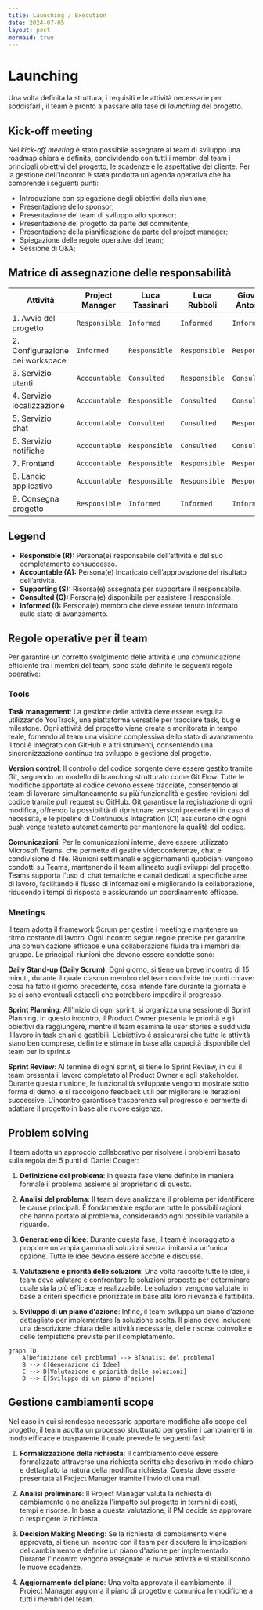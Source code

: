 ```yaml
---
title: Launching / Execution
date: 2024-07-05
layout: post
mermaid: true
---
```


# Launching
Una volta definita la struttura, i requisiti e le attività necessarie per soddisfarli, il team è pronto a passare alla fase di _launching_ del progetto. 

## Kick-off meeting
Nel _kick-off meeting_ è stato possibile assegnare al team di sviluppo una roadmap chiara e definita, condividendo con tutti i membri del team i principali obiettivi del progetto, le scadenze e le aspettative del cliente.
Per la gestione dell'incontro è stata prodotta un'agenda operativa che ha comprende i seguenti punti:

- Introduzione con spiegazione degli obiettivi della riunione;
- Presentazione dello sponsor;
- Presentazione del team di sviluppo allo sponsor;
- Presentazione del progetto da parte del commitente;
- Presentazione della pianificazione da parte del project manager;
- Spiegazione delle regole operative del team;
- Sessione di Q&A;

## Matrice di assegnazione delle responsabilità

| Attività                        | Project Manager   | Luca Tassinari    | Luca Rubboli      | Giovanni Antonioni   |
|---------------------------------|-------------------|-------------------|-------------------|----------------------|
| 1. Avvio del progetto           | `Responsible`     | `Informed`        | `Informed`        | `Informed`           |
| 2. Configurazione dei workspace | `Informed`        | `Responsible`     | `Responsible`     | `Responsible`        |
| 3. Servizio utenti              | `Accountable`     | `Consulted`       | `Responsible`     | `Consulted`          |
| 4. Servizio localizzazione      | `Accountable`     | `Responsible`     | `Consulted`       | `Consulted`          |
| 5. Servizio chat                | `Accountable`     | `Consulted`       | `Consulted`       | `Responsible`        |
| 6. Servizio notifiche           | `Accountable`     | `Responsible`     | `Consulted`       | `Consulted`          |
| 7. Frontend                     | `Accountable`     | `Responsible`     | `Responsible`     | `Responsible`        | 
| 8. Lancio applicativo           | `Accountable`     | `Responsible`     | `Responsible`     | `Responsible`        |
| 9. Consegna progetto            | `Responsible`     | `Informed`        | `Informed`        | `Informed`           |

## Legend
- **Responsible (R):** Persona(e) responsabile dell’attività e del suo completamento consuccesso.
- **Accountable (A):** Persona(e) Incaricato dell’approvazione del risultato dell’attività.
- **Supporting (S):** Risorsa(e) assegnata per supportare il responsabile.
- **Consulted (C):** Persona(e) disponibile per assistere il responsible.
- **Informed (I):** Persona(e) membro che deve essere tenuto informato sullo stato di avanzamento.

## Regole operative per il team
Per garantire un corretto svolgimento delle attività e una comunicazione efficiente tra i membri del team, sono state definite le seguenti regole operative:

### Tools
**Task management**: La gestione delle attività deve essere eseguita utilizzando YouTrack, una piattaforma versatile per tracciare task, bug e milestone. Ogni attività del progetto viene creata e monitorata in tempo reale, fornendo al team una visione complessiva dello stato di avanzamento. Il tool è integrato con GitHub e altri strumenti, consentendo una sincronizzazione continua tra sviluppo e gestione del progetto.

**Version control**: Il controllo del codice sorgente deve essere gestito tramite Git, seguendo un modello di branching strutturato come Git Flow. Tutte le modifiche apportate al codice devono essere tracciate, consentendo al team di lavorare simultaneamente su più funzionalità e gestire revisioni del codice tramite pull request su GitHub. Git garantisce la registrazione di ogni modifica, offrendo la possibilità di ripristinare versioni precedenti in caso di necessità, e le pipeline di Continuous Integration (CI) assicurano che ogni push venga testato automaticamente per mantenere la qualità del codice.

**Comunicazioni**: Per le comunicazioni interne, deve essere utilizzato Microsoft Teams, che permette di gestire videoconferenze, chat e condivisione di file. Riunioni settimanali e aggiornamenti quotidiani vengono condotti su Teams, mantenendo il team allineato sugli sviluppi del progetto. Teams supporta l'uso di chat tematiche e canali dedicati a specifiche aree di lavoro, facilitando il flusso di informazioni e migliorando la collaborazione, riducendo i tempi di risposta e assicurando un coordinamento efficace.

### Meetings

Il team adotta il framework Scrum per gestire i meeting e mantenere un ritmo costante di lavoro. Ogni incontro segue regole precise per garantire una comunicazione efficace e una collaborazione fluida tra i membri del gruppo. Le principali riunioni che devono essere condotte sono:

**Daily Stand-up (Daily Scrum)**: Ogni giorno, si tiene un breve incontro di 15 minuti, durante il quale ciascun membro del team condivide tre punti chiave: cosa ha fatto il giorno precedente, cosa intende fare durante la giornata e se ci sono eventuali ostacoli che potrebbero impedire il progresso. 

**Sprint Planning**: All'inizio di ogni sprint, si organizza una sessione di Sprint Planning. In questo incontro, il Product Owner presenta le priorità e gli obiettivi da raggiungere, mentre il team esamina le user stories e suddivide il lavoro in task chiari e gestibili. L’obiettivo è assicurarsi che tutte le attività siano ben comprese, definite e stimate in base alla capacità disponibile del team per lo sprint.s

**Sprint Review**: Al termine di ogni sprint, si tiene lo Sprint Review, in cui il team presenta il lavoro completato al Product Owner e agli stakeholder. Durante questa riunione, le funzionalità sviluppate vengono mostrate sotto forma di demo, e si raccolgono feedback utili per migliorare le iterazioni successive. L'incontro garantisce trasparenza sul progresso e permette di adattare il progetto in base alle nuove esigenze.

## Problem solving

Il team adotta un approccio collaborativo per risolvere i problemi basato sulla regola dei 5 punti di Daniel Couger:

1. **Definizione del problema**: In questa fase viene definito in maniera formale il problema assieme al proprietario di questo.

2. **Analisi del problema**: Il team deve analizzare il problema per identificare le cause principali. È fondamentale esplorare tutte le possibili ragioni che hanno portato al problema, considerando ogni possibile variabile a riguardo.

3. **Generazione di Idee**: Durante questa fase, il team è incoraggiato a proporre un'ampia gamma di soluzioni senza limitarsi a un'unica opzione. Tutte le idee devono essere accolte e discusse.

4. **Valutazione e priorità delle soluzioni**: Una volta raccolte tutte le idee, il team deve valutare e confrontare le soluzioni proposte per determinare quale sia la più efficace e realizzabile. Le soluzioni vengono valutate in base a criteri specifici e priorizzate in base alla loro rilevanza e fattibilità.

5. **Sviluppo di un piano d'azione**: Infine, il team sviluppa un piano d'azione dettagliato per implementare la soluzione scelta. Il piano deve includere una descrizione chiara delle attività necessarie, delle risorse coinvolte e delle tempistiche previste per il completamento.

```mermaid
graph TD
    A[Definizione del problema] --> B[Analisi del problema]
    B --> C[Generazione di Idee]
    C --> D[Valutazione e priorità delle soluzioni]
    D --> E[Sviluppo di un piano d'azione]
```

## Gestione cambiamenti scope

Nel caso in cui si rendesse necessario apportare modifiche allo scope del progetto, il team adotta un processo strutturato per gestire i cambiamenti in modo efficace e trasparente il quale prevede le seguenti fasi:

1. **Formalizzazione della richiesta**: Il cambiamento deve essere formalizzato attraverso una richiesta scritta che descriva in modo chiaro e dettagliato la natura della modifica richiesta. Questa deve essere presentata al Project Manager tramite l'invio di una mail.

2. **Analisi preliminare**: Il Project Manager valuta la richiesta di cambiamento e ne analizza l'impatto sul progetto in termini di costi, tempi e risorse. In base a questa valutazione, il PM decide se approvare o respingere la richiesta.

3. **Decision Making Meeting**: Se la richiesta di cambiamento viene approvata, si tiene un incontro con il team per discutere le implicazioni del cambiamento e definire un piano d'azione per implementarlo. Durante l'incontro vengono assegnate le nuove attività e si stabiliscono le nuove scadenze.

4. **Aggiornamento del piano**: Una volta approvato il cambiamento, il Project Manager aggiorna il piano di progetto e comunica le modifiche a tutti i membri del team.
